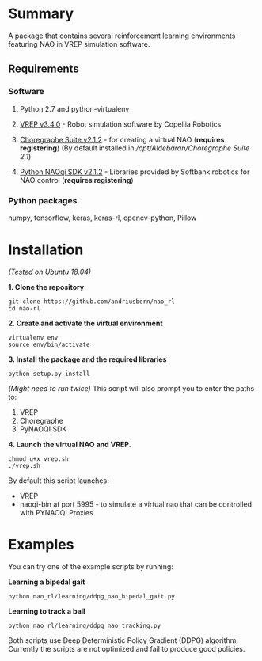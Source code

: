 # Summary
A package that contains several reinforcement learning environments featuring NAO in VREP simulation software.

## Requirements
### Software
1. Python 2.7 and python-virtualenv
2. [VREP v3.4.0](http://coppeliarobotics.com/files/V-REP_PRO_EDU_V3_4_0_Linux.tar.gz) - Robot simulation software by Copellia Robotics
3. [Choregraphe Suite v2.1.2](https://community.ald.softbankrobotics.com/en/dl/ZmllbGRfY29sbGVjdGlvbl9pdGVtLTQyNS1maWVsZF9zb2Z0X2RsX2V4dGVybmFsX2xpbmstMC01MzY2MjU%3D?width=500&height=auto) - for creating a virtual NAO (**requires registering**) (By default installed in */opt/Aldebaran/Choregraphe Suite 2.1*)



1. [Python NAOqi SDK v2.1.2](https://community.ald.softbankrobotics.com/en/dl/ZmllbGRfY29sbGVjdGlvbl9pdGVtLTQ1My1maWVsZF9zb2Z0X2RsX2V4dGVybmFsX2xpbmstMC1lZWFmOGU%3D?width=500&height=auto) - Libraries provided by Softbank robotics for NAO control (**requires registering**)

### Python packages
numpy, tensorflow, keras, keras-rl, opencv-python, Pillow

# Installation
*(Tested on Ubuntu 18.04)*

**1. Clone the repository**
   
```
git clone https://github.com/andriusbern/nao_rl
cd nao-rl
```
**2. Create and activate the virtual environment**
   
```
virtualenv env
source env/bin/activate
```

**3. Install the package and the required libraries**
```
python setup.py install
```
*(Might need to run twice)*
This script will also prompt you to enter the paths to:
1. VREP
2. Choregraphe
3. PyNAOQI SDK

**4. Launch the virtual NAO and VREP.**
```
chmod u+x vrep.sh
./vrep.sh
```
By default this script launches:
- VREP
- naoqi-bin at port 5995 - to simulate a virtual nao that can be controlled with PYNAOQI Proxies

# Examples

You can try one of the example scripts by running:

**Learning a bipedal gait**
```
python nao_rl/learning/ddpg_nao_bipedal_gait.py
```


**Learning to track a ball**
```
python nao_rl/learning/ddpg_nao_tracking.py
```
Both scripts use Deep Deterministic Policy Gradient (DDPG) algorithm.
Currently the scripts are not optimized and fail to produce good policies.